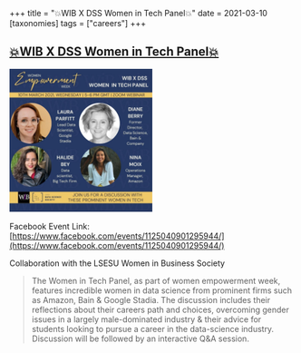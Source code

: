 +++
title = "💥WIB X DSS Women in Tech Panel💥"
date = 2021-03-10
[taxonomies]
tags = ["careers"]
+++

## [💥WIB X DSS Women in Tech Panel💥](https://www.facebook.com/events/800991147120402)

<img src = "/2020/event-banners/wib.jpg" height=20% width=50%> 

Facebook Event Link: [https://www.facebook.com/events/1125040901295944/](https://www.facebook.com/events/1125040901295944/)

Collaboration with the LSESU Women in Business Society

> The Women in Tech Panel, as part of women empowerment week, features incredible women in data science from prominent firms such as Amazon, Bain & Google Stadia. The discussion includes their reflections about their careers path and choices, overcoming gender issues in a largely male-dominated industry & their advice for students looking to pursue a career in the data-science industry. Discussion will be followed by an interactive Q&A session.

